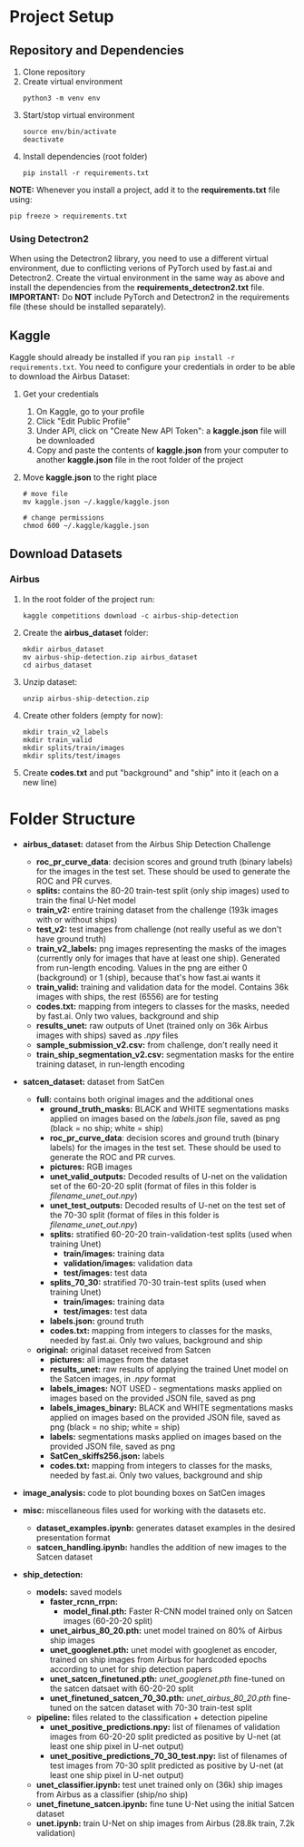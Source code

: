 # Project Setup

## Repository and Dependencies

1. Clone repository
2. Create virtual environment
    ```
    python3 -m venv env
    ```
3. Start/stop virtual environment
    ```
    source env/bin/activate
    deactivate
    ```
4. Install dependencies (root folder)
    ```
    pip install -r requirements.txt
    ```

**NOTE:** Whenever you install a project, add it to the **requirements.txt** file using:
```
pip freeze > requirements.txt
```

### Using Detectron2

When using the Detectron2 library, you need to use a different virtual environment, due to conflicting verions of PyTorch used by fast.ai and Detectron2. Create the virtual environment in the same way as above and install the dependencies from the **requirements_detectron2.txt** file. **IMPORTANT:** Do **NOT** include PyTorch and Detectron2 in the requirements file (these should be installed separately). 

## Kaggle

Kaggle should already be installed if you ran ```pip install -r requirements.txt```. You need to configure your credentials in order to be able to download the Airbus Dataset:

1. Get your credentials
    1. On Kaggle, go to your profile
    2. Click "Edit Public Profile"
    3. Under API, click on "Create New API Token": a **kaggle.json** file will be downloaded
    4. Copy and paste the contents of **kaggle.json** from your computer to another **kaggle.json** file in the root folder of the project

2. Move **kaggle.json** to the right place
    ```
    # move file
    mv kaggle.json ~/.kaggle/kaggle.json

    # change permissions
    chmod 600 ~/.kaggle/kaggle.json
    ```

## Download Datasets

### Airbus

1. In the root folder of the project run:
    ```
    kaggle competitions download -c airbus-ship-detection
    ```

2. Create the **airbus_dataset** folder:
    ```
    mkdir airbus_dataset
    mv airbus-ship-detection.zip airbus_dataset
    cd airbus_dataset
    ```

3. Unzip dataset:
    ```
    unzip airbus-ship-detection.zip
    ```

4. Create other folders (empty for now):
    ```
    mkdir train_v2_labels
    mkdir train_valid
    mkdir splits/train/images
    mkdir splits/test/images
    ```

5. Create **codes.txt** and put "background" and "ship" into it (each on a new line)


# Folder Structure

* **airbus_dataset:** dataset from the Airbus Ship Detection Challenge
    * **roc_pr_curve_data**: decision scores and ground truth (binary labels) for the images in the test set. These should be used to generate the ROC and PR curves.
    * **splits:** contains the 80-20 train-test split (only ship images) used to train the final U-Net model
    * **train_v2:** entire training dataset from the challenge (193k images with or without ships)
    * **test_v2:** test images from challenge (not really useful as we don't have ground truth)
    * **train_v2_labels:** png images representing the masks of the images (currently only for images that have at least one ship). Generated from run-length encoding. Values in the png are either 0 (background) or 1 (ship), because that's how fast.ai wants it
    * **train_valid:** training and validation data for the model. Contains 36k images with ships, the rest (6556) are for testing
    * **codes.txt:** mapping from integers to classes for the masks, needed by fast.ai. Only two values, background and ship
    * **results_unet:** raw outputs of Unet (trained only on 36k Airbus images with ships) saved as *.npy* files
    * **sample_submission_v2.csv:** from challenge, don't really need it
    * **train_ship_segmentation_v2.csv:** segmentation masks for the entire training dataset, in run-length encoding

* **satcen_dataset:** dataset from SatCen
    
    * **full:** contains both original images and the additional ones
        * **ground_truth_masks:** BLACK and WHITE segmentations masks applied on images based on the *labels.json* file, saved as png (black = no ship; white = ship)
        * **roc_pr_curve_data**: decision scores and ground truth (binary labels) for the images in the test set. These should be used to generate the ROC and PR curves.
        * **pictures:** RGB images
        * **unet_valid_outputs:** Decoded results of U-net on the validation set of the 60-20-20 split (format of files in this folder is *filename_unet_out.npy*)
        * **unet_test_outputs:** Decoded results of U-net on the test set of the 70-30 split (format of files in this folder is *filename_unet_out.npy*)
        * **splits:** stratified 60-20-20 train-validation-test splits (used when training Unet)
            * **train/images:** training data
            * **validation/images:** validation data
            * **test/images:** test data
        * **splits_70_30:** stratified 70-30 train-test splits (used when training Unet)
            * **train/images:** training data
            * **test/images:** test data
        * **labels.json:** ground truth 
        * **codes.txt:** mapping from integers to classes for the masks, needed by fast.ai. Only two values, background and ship
    * **original:** original dataset received from Satcen
        * **pictures:** all images from the dataset
        * **results_unet:** raw results of applying the trained Unet model on the Satcen images, in *.npy* format
        * **labels_images:** NOT USED - segmentations masks applied on images based on the provided JSON file, saved as png
        * **labels_images_binary:** BLACK and WHITE segmentations masks applied on images based on the provided JSON file, saved as png (black = no ship; white = ship)
        * **labels:** segmentations masks applied on images based on the provided JSON file, saved as png
        * **SatCen_skiffs256.json:** labels
        * **codes.txt:** mapping from integers to classes for the masks, needed by fast.ai. Only two values, background and ship

* **image_analysis:** code to plot bounding boxes on SatCen images

* **misc:** miscellaneous files used for working with the datasets etc.
    * **dataset_examples.ipynb:** generates dataset examples in the desired presentation format
    * **satcen_handling.ipynb:** handles the addition of new images to the Satcen dataset

* **ship_detection:**
    * **models:** saved models
        * **faster_rcnn_rrpn:** 
            * **model_final.pth:** Faster R-CNN model trained only on Satcen images (60-20-20 split)
        * **unet_airbus_80_20.pth:** unet model trained on 80% of Airbus ship images
        * **unet_googlenet.pth:** unet model with googlenet as encoder, trained on ship images from Airbus for hardcoded epochs according to unet for ship detection papers
        * **unet_satcen_finetuned.pth:** *unet_googlenet.pth* fine-tuned on the satcen datsaet with 60-20-20 split
        * **unet_finetuned_satcen_70_30.pth:** *unet_airbus_80_20.pth* fine-tuned on the satcen dataset with 70-30 train-test split
    * **pipeline:** files related to the classification + detection pipeline
        * **unet_positive_predictions.npy:** list of filenames of validation images from 60-20-20 split predicted as positive by U-net (at least one ship pixel in U-net output)
        * **unet_positive_predictions_70_30_test.npy:** list of filenames of test images from 70-30 split predicted as positive by U-net (at least one ship pixel in U-net output)
    * **unet_classifier.ipynb:** test unet trained only on (36k) ship images from Airbus as a classifier (ship/no ship)
    * **unet_finetune_satcen.ipynb:** fine tune U-Net using the initial Satcen dataset
    * **unet.ipynb:** train U-Net on ship images from Airbus (28.8k train, 7.2k validation)